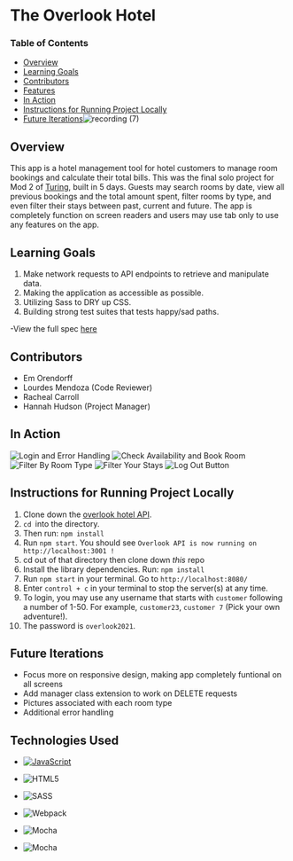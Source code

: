 # The Overlook Hotel 

### Table of Contents
- [Overview](#overview)
- [Learning Goals](#learning-goals)
- [Contributors](#contributors)
- [Features](#features)
- [In Action](#in-action)
- [Instructions for Running Project Locally](#intructions-for-running-project-locally)
- [Future Iterations](#future-iterations)![recording (7)](https://user-images.githubusercontent.com/77934658/122323835-5a26df00-ceed-11eb-9f87-fdb1ac4dd8ad.gif)



## Overview
This app is a hotel management tool for hotel customers to manage room bookings and calculate their total bills. This was the final solo project for Mod 2 of [Turing](https://turing.edu/), built in 5 days. Guests may search rooms by date, view all previous bookings and the total amount spent, filter rooms by type, and even filter their stays between past, current and future. The app is completely function on screen readers and users may use tab only to use any features on the app.

## Learning Goals 
1. Make network requests to API endpoints to retrieve and manipulate data.
2. Making the application as accessible as possible.
3. Utilizing Sass to DRY up CSS.
4. Building strong test suites that tests happy/sad paths. 

-View the full spec [here](https://frontend.turing.edu/projects/overlook.html)

## Contributors
- Em Orendorff
- Lourdes Mendoza (Code Reviewer)
- Racheal Carroll
- Hannah Hudson (Project Manager)

## In Action 
![Login and Error Handling](https://user-images.githubusercontent.com/77934658/122324000-aa05a600-ceed-11eb-97e3-2e237392d761.gif)
![Check Availability and Book Room](https://user-images.githubusercontent.com/77934658/122324033-b7bb2b80-ceed-11eb-8d77-d16038ee96a1.gif)
![Filter By Room Type](https://user-images.githubusercontent.com/77934658/122324360-429c2600-ceee-11eb-97fd-53f54df4e1ee.gif)
![Filter Your Stays](https://user-images.githubusercontent.com/77934658/122324418-5a73aa00-ceee-11eb-913d-c77413f5908a.gif)
![Log Out Button](https://user-images.githubusercontent.com/77934658/122324450-68c1c600-ceee-11eb-823c-420cc576cd0f.gif)

## Instructions for Running Project Locally 
1. Clone down the [overlook hotel API](https://github.com/turingschool-examples/overlook-api).
2. `cd `into the directory. 
3. Then run: `npm install`
4. Run `npm start`. You should see `Overlook API is now running on http://localhost:3001 !`
6. cd out of that directory then clone down *this* repo
7. Install the library dependencies. Run: `npm install`
8. Run `npm start` in your terminal. Go to `http://localhost:8080/`
9. Enter `control + c` in your terminal to stop the server(s) at any time.
10. To login, you may use any username that starts with `customer` following a number of 1-50. For example, `customer23`, `customer 7` (Pick your own adventure!).
11. The password is `overlook2021`.

## Future Iterations 
- Focus more on responsive design, making app completely funtional on all screens
- Add manager class extension to work on DELETE requests 
- Pictures associated with each room type
- Additional error handling

## Technologies Used

- [![JavaScript](https://img.shields.io/badge/javascript%20-%23323330.svg?&style=for-the-badge&logo=javascript&logoColor=%23F7DF1E)](https://www.javascript.com/)

- ![HTML5](https://img.shields.io/badge/html5%20-%23E34F26.svg?&style=for-the-badge&logo=html5&logoColor=white)

- ![SASS](https://img.shields.io/badge/SASS%20-hotpink.svg?&style=for-the-badge&logo=SASS&logoColor=white)

- ![Webpack](https://img.shields.io/badge/webpack%20-%238DD6F9.svg?&style=for-the-badge&logo=webpack&logoColor=black)

- ![Mocha](https://img.shields.io/badge/-mocha-%238D6748?&style=for-the-badge&logo=mocha&logoColor=white)

- ![Mocha](https://img.shields.io/badge/node.js%20-%2343853D.svg?&style=for-the-badge&logo=node.js&logoColor=white)
